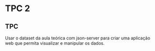 # TPC 2

## TPC

Usar o dataset da aula teórica com json-server para criar uma aplicação web que permita visualizar e manipular os dados.
